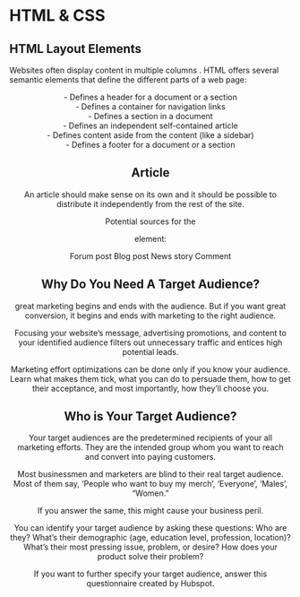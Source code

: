 
 # HTML & CSS


## HTML Layout Elements

Websites often display content in multiple columns .
HTML offers several semantic elements that define the different parts of a web page:
<header> - Defines a header for a document or a section
<nav> - Defines a container for navigation links
<section> - Defines a section in a document
<article> - Defines an independent self-contained article
<aside> - Defines content aside from the content (like a sidebar)
<footer> - Defines a footer for a document or a section




## Article

An article should make sense on its own and it should be possible to distribute it independently from the rest of the site.

Potential sources for the <article> element:

Forum post
Blog post
News story
Comment


## Why Do You Need A Target Audience?
 great marketing begins and ends with the audience. But if you want great conversion, it begins and ends with marketing to the right audience.

Focusing your website’s message, advertising promotions, and content to your identified audience filters out unnecessary traffic and entices high potential leads.

Marketing effort optimizations can be done only if you know your audience. Learn what makes them tick, what you can do to persuade them, how to get their acceptance, and most importantly, how they’ll choose you.

## Who is Your Target Audience?
Your target audiences are the predetermined recipients of your all marketing efforts. They are the intended group whom you want to reach and convert into paying customers.

Most businessmen and marketers are blind to their real target audience. Most of them say, ‘People who want to buy my merch’,  ‘Everyone’, ‘Males’, “Women.”

If you answer the same, this might cause your business peril.

You can identify your target audience by asking these questions: Who are they? What’s their demographic (age, education level, profession, location)? What’s their most pressing issue, problem, or desire? How does your product solve their problem?

If you want to further specify your target audience, answer this questionnaire created by Hubspot.